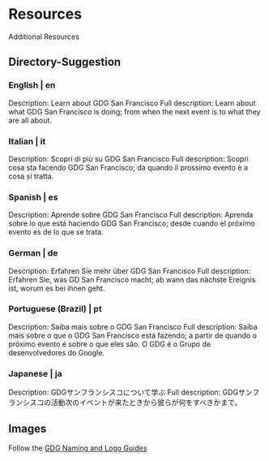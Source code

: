 # Resources
Additional Resources

## Directory-Suggestion

### English | en
Description: Learn about GDG San Francisco
Full description: Learn about what GDG San Francisco is doing; from when the next event is to what they are all about. 

### Italian | it
Description: Scopri di più su GDG San Francisco
Full description: Scopri cosa sta facendo GDG San Francisco; da quando il prossimo evento è a cosa si tratta.

### Spanish | es
Description: Aprende sobre GDG San Francisco
Full description: Aprenda sobre lo que está haciendo GDG San Francisco; desde cuando el próximo evento es de lo que se trata.

### German | de
Description: Erfahren Sie mehr über GDG San Francisco
Full description: Erfahren Sie, was GD San ​​Francisco macht; ab wann das nächste Ereignis ist, worum es bei ihnen geht.


### Portuguese (Brazil) | pt
Description: Saiba mais sobre o GDG San Francisco
Full description: Saiba mais sobre o que o GDG San Francisco está fazendo; a partir de quando o próximo evento é sobre o que eles são. O GDG é o Grupo de desenvolvedores do Google.

### Japanese | ja
Description: GDGサンフランシスコについて学ぶ
Full description: GDGサンフランシスコの活動次のイベントが来たときから彼らが何をすべきかまで。


## Images

Follow the [GDG Naming and Logo Guides](https://developers.google.com/programs/community/gdg/resources/)